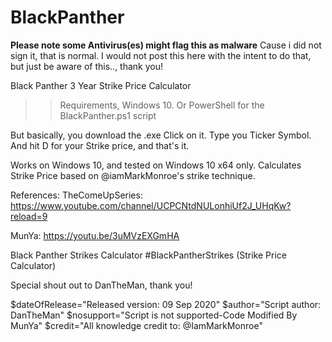 # BlackPanther
****Please note some Antivirus(es) might flag this as malware****
Cause i did not sign it, that is normal. I would not post this here with the intent
to do that, but just be aware of this.., thank you!

Black Panther 3 Year Strike Price Calculator
>>Requirements, Windows 10.
>>Or PowerShell for the BlackPanther.ps1 script

But basically, you download the .exe Click on it. Type you Ticker Symbol. And hit D for your Strike price, and that's it.

Works on Windows 10, and tested on Windows 10 x64 only. Calculates Strike Price based on @iamMarkMonroe's strike technique.

References: TheComeUpSeries: https://www.youtube.com/channel/UCPCNtdNULonhiUf2J_UHqKw?reload=9

MunYa: https://youtu.be/3uMVzEXGmHA

Black Panther Strikes Calculator
#BlackPantherStrikes (Strike Price Calculator)

Special shout out to DanTheMan, thank you!

$dateOfRelease="Released version: 09 Sep 2020" $author="Script author: DanTheMan" $nosupport="Script is not supported-Code Modified By MunYa"
$credit="All knowledge credit to: @IamMarkMonroe"
